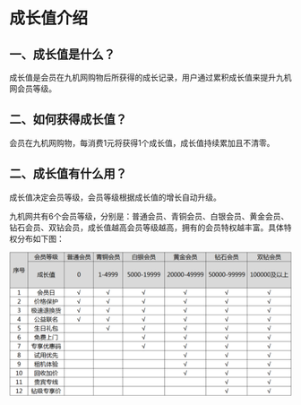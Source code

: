 
# 成长值介绍

## 一、成长值是什么？

成长值是会员在九机网购物后所获得的成长记录，用户通过累积成长值来提升九机网会员等级。

## 二、如何获得成长值？

会员在九机网购物，每消费1元将获得1个成长值，成长值持续累加且不清零。

## 二、成长值有什么用？

成长值决定会员等级，会员等级根据成长值的增长自动升级。

九机网共有6个会员等级，分别是：普通会员、青铜会员、白银会员、黄金会员、钻石会员、双钻会员，成长值越高会员等级越高，拥有的会员特权越丰富。具体特权分布如下图：

![t](./images/会员权益11.png)
